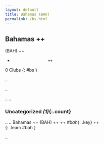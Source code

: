 ```yaml
---
layout: default
title: Bahamas (BAH)
permalink: /bs.html
---
```



## Bahamas   ++
(BAH)  ++
-                     ++
0 Clubs
{: #bs }


.. 




.. 




.. 
.. 


### Uncategorized _(1)_{:.count}


..
..
Bahamas  ++
 (BAH) ++
 ++
_#bah_{: .key} ++
<br>
{: .team #bah }




.. 
 
